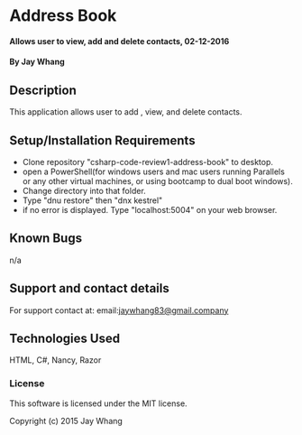 # Address Book

#### Allows user to view, add and delete contacts, 02-12-2016

#### By **Jay Whang**

## Description
This application allows user to add , view, and delete contacts.

## Setup/Installation Requirements

* Clone repository "csharp-code-review1-address-book" to desktop.
* open a PowerShell(for windows users and mac users running Parallels or any other virtual  machines, or using bootcamp to dual boot windows).
* Change directory into that folder.
* Type "dnu restore" then "dnx kestrel"
* if no error is displayed. Type "localhost:5004" on your web browser.


## Known Bugs

n/a

## Support and contact details

For support contact at:
email:jaywhang83@gmail.company

## Technologies Used

HTML, C#, Nancy, Razor
### License

This software is licensed under the MIT license.

Copyright (c) 2015 Jay Whang
